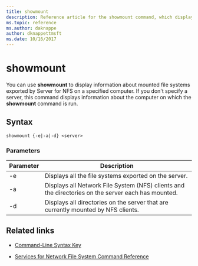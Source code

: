 ```yaml
---
title: showmount
description: Reference article for the showmount command, which displays information about mounted file systems exported by Server for NFS on a specified computer.
ms.topic: reference
ms.author: daknappe
author: dknappettmsft
ms.date: 10/16/2017
---
```



# showmount



You can use **showmount** to display information about mounted file systems exported by Server for NFS on a specified computer. If you don't specify a server, this command displays information about the computer on which the **showmount** command is run.

## Syntax

```
showmount {-e|-a|-d} <server>
```

### Parameters

| Parameter | Description |
|--|--|
| -e | Displays all the file systems exported on the server. |
| -a | Displays all Network File System (NFS) clients and the directories on the server each has mounted. |
| -d | Displays all directories on the server that are currently mounted by NFS clients. |

## Related links

- [Command-Line Syntax Key](command-line-syntax-key.md)

- [Services for Network File System Command Reference](services-for-network-file-system-command-reference.md)
